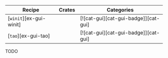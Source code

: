 | Recipe | Crates | Categories |
|--------|--------|------------|
| [`winit`][ex-gui-winit] |  | [![cat-gui][cat-gui-badge]][cat-gui] |
| [`tao`][ex-gui-tao] |  | [![cat-gui][cat-gui-badge]][cat-gui] |

<div class="hidden">
TODO
</div>
